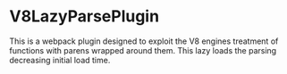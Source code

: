 # V8LazyParsePlugin
This is a webpack plugin designed to exploit the V8 engines treatment of functions with parens wrapped around them. This lazy loads the parsing decreasing initial load time. 
